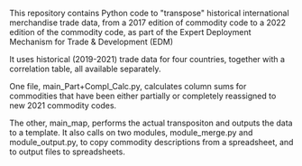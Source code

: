 This repository contains Python code to "transpose" historical international merchandise trade data, from a 2017 edition of 
commodity code to a 2022 edition of the commodity code, as part of the Expert Deployment Mechanism for Trade & Development (EDM)

It uses historical (2019-2021) trade data for four countries, together with a correlation table, all available separately.

One file, main_Part+Compl_Calc.py, calculates column sums for commodities that have been either partially or completely reassigned to new 2021 commodity codes.

The other, main_map, performs the actual transpositon and outputs the data to a template. It also calls on two modules, module_merge.py and module_output.py,
to copy commodity descriptions from a spreadsheet, and to output files to spreadsheets.
